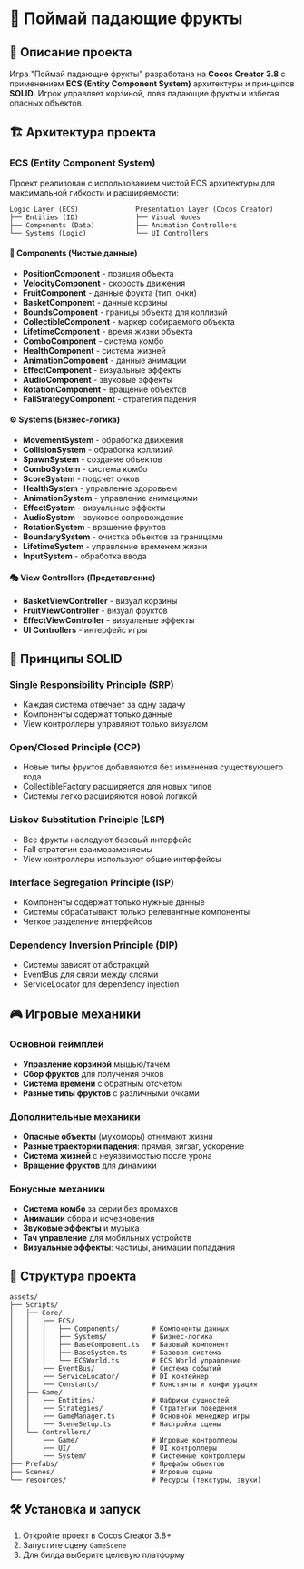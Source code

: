 # 🍎 Поймай падающие фрукты

## 📖 Описание проекта

Игра "Поймай падающие фрукты" разработана на **Cocos Creator 3.8** с применением **ECS (Entity Component System)** архитектуры и принципов **SOLID**. Игрок управляет корзиной, ловя падающие фрукты и избегая опасных объектов.

## 🏗️ Архитектура проекта

### ECS (Entity Component System)

Проект реализован с использованием чистой ECS архитектуры для максимальной гибкости и расширяемости:

```
Logic Layer (ECS)              Presentation Layer (Cocos Creator)
├── Entities (ID)              ├── Visual Nodes
├── Components (Data)          ├── Animation Controllers  
└── Systems (Logic)            └── UI Controllers
```

#### 🧩 **Components (Чистые данные)**
- **PositionComponent** - позиция объекта
- **VelocityComponent** - скорость движения  
- **FruitComponent** - данные фрукта (тип, очки)
- **BasketComponent** - данные корзины
- **BoundsComponent** - границы объекта для коллизий
- **CollectibleComponent** - маркер собираемого объекта
- **LifetimeComponent** - время жизни объекта
- **ComboComponent** - система комбо
- **HealthComponent** - система жизней
- **AnimationComponent** - данные анимации
- **EffectComponent** - визуальные эффекты
- **AudioComponent** - звуковые эффекты
- **RotationComponent** - вращение объектов
- **FallStrategyComponent** - стратегия падения

#### ⚙️ **Systems (Бизнес-логика)**
- **MovementSystem** - обработка движения
- **CollisionSystem** - обработка коллизий
- **SpawnSystem** - создание объектов
- **ComboSystem** - система комбо
- **ScoreSystem** - подсчет очков
- **HealthSystem** - управление здоровьем
- **AnimationSystem** - управление анимациями
- **EffectSystem** - визуальные эффекты
- **AudioSystem** - звуковое сопровождение
- **RotationSystem** - вращение фруктов
- **BoundarySystem** - очистка объектов за границами
- **LifetimeSystem** - управление временем жизни
- **InputSystem** - обработка ввода

#### 🎭 **View Controllers (Представление)**
- **BasketViewController** - визуал корзины
- **FruitViewController** - визуал фруктов
- **EffectViewController** - визуальные эффекты
- **UI Controllers** - интерфейс игры

## 🎯 Принципы SOLID

### Single Responsibility Principle (SRP)
- Каждая система отвечает за одну задачу
- Компоненты содержат только данные
- View контроллеры управляют только визуалом

### Open/Closed Principle (OCP)  
- Новые типы фруктов добавляются без изменения существующего кода
- CollectibleFactory расширяется для новых типов
- Системы легко расширяются новой логикой

### Liskov Substitution Principle (LSP)
- Все фрукты наследуют базовый интерфейс
- Fall стратегии взаимозаменяемы
- View контроллеры используют общие интерфейсы

### Interface Segregation Principle (ISP)
- Компоненты содержат только нужные данные
- Системы обрабатывают только релевантные компоненты
- Четкое разделение интерфейсов

### Dependency Inversion Principle (DIP)
- Системы зависят от абстракций
- EventBus для связи между слоями
- ServiceLocator для dependency injection

## 🎮 Игровые механики

### Основной геймплей
- **Управление корзиной** мышью/тачем
- **Сбор фруктов** для получения очков
- **Система времени** с обратным отсчетом
- **Разные типы фруктов** с различными очками

### Дополнительные механики  
- **Опасные объекты** (мухоморы) отнимают жизни
- **Разные траектории падения**: прямая, зигзаг, ускорение
- **Система жизней** с неуязвимостью после урона
- **Вращение фруктов** для динамики

### Бонусные механики
- **Система комбо** за серии без промахов
- **Анимации** сбора и исчезновения
- **Звуковые эффекты** и музыка
- **Тач управление** для мобильных устройств
- **Визуальные эффекты**: частицы, анимации попадания

## 📁 Структура проекта

```
assets/
├── Scripts/
│   ├── Core/
│   │   ├── ECS/
│   │   │   ├── Components/        # Компоненты данных
│   │   │   ├── Systems/           # Бизнес-логика  
│   │   │   ├── BaseComponent.ts   # Базовый компонент
│   │   │   ├── BaseSystem.ts      # Базовая система
│   │   │   └── ECSWorld.ts        # ECS World управление
│   │   ├── EventBus/              # Система событий
│   │   ├── ServiceLocator/        # DI контейнер
│   │   └── Constants/             # Константы и конфигурация
│   ├── Game/
│   │   ├── Entities/              # Фабрики сущностей
│   │   ├── Strategies/            # Стратегии поведения
│   │   ├── GameManager.ts         # Основной менеджер игры
│   │   └── SceneSetup.ts          # Настройка сцены
│   └── Controllers/
│       ├── Game/                  # Игровые контроллеры
│       ├── UI/                    # UI контроллеры
│       └── System/                # Системные контроллеры
├── Prefabs/                       # Префабы объектов
├── Scenes/                        # Игровые сцены
└── resources/                     # Ресурсы (текстуры, звуки)
```

## 🛠️ Установка и запуск

1. Откройте проект в Cocos Creator 3.8+
2. Запустите сцену `GameScene`
3. Для билда выберите целевую платформу